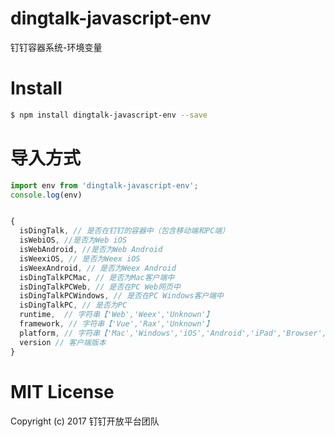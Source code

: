 # dingtalk-javascript-env

钉钉容器系统-环境变量

# Install

```bash
$ npm install dingtalk-javascript-env --save
```

# 导入方式

```JavaScript
import env from 'dingtalk-javascript-env';
console.log(env)
```

```JavaScript

{
  isDingTalk, // 是否在钉钉的容器中（包含移动端和PC端）
  isWebiOS, //是否为Web iOS
  isWebAndroid, //是否为Web Android
  isWeexiOS, // 是否为Weex iOS
  isWeexAndroid, // 是否为Weex Android
  isDingTalkPCMac, // 是否为Mac客户端中
  isDingTalkPCWeb, // 是否在PC Web网页中
  isDingTalkPCWindows, // 是否在PC Windows客户端中
  isDingTalkPC, // 是否为PC
  runtime,  // 字符串【'Web','Weex','Unknown'】
  framework, // 字符串【'Vue','Rax','Unknown'】
  platform, // 字符串【'Mac','Windows','iOS','Android','iPad','Browser','Unknown'】
  version // 客户端版本
}

```

# MIT License

Copyright (c) 2017 钉钉开放平台团队